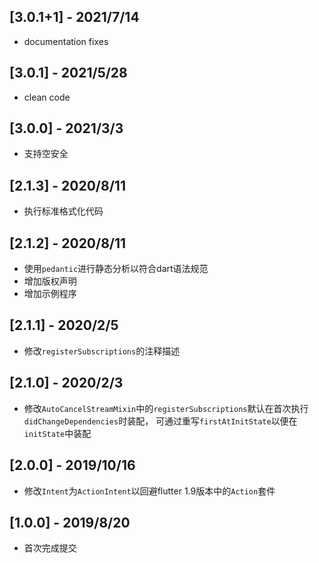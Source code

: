 ## [3.0.1+1] - 2021/7/14

* documentation fixes

## [3.0.1] - 2021/5/28

* clean code

## [3.0.0] - 2021/3/3

* 支持空安全

## [2.1.3] - 2020/8/11

* 执行标准格式化代码

## [2.1.2] - 2020/8/11

* 使用`pedantic`进行静态分析以符合dart语法规范
* 增加版权声明
* 增加示例程序

## [2.1.1] - 2020/2/5

* 修改`registerSubscriptions`的注释描述

## [2.1.0] - 2020/2/3

* 修改`AutoCancelStreamMixin`中的`registerSubscriptions`默认在首次执行`didChangeDependencies`时装配，
可通过重写`firstAtInitState`以便在`initState`中装配

## [2.0.0] - 2019/10/16

* 修改`Intent`为`ActionIntent`以回避flutter 1.9版本中的`Action`套件

## [1.0.0] - 2019/8/20

* 首次完成提交
